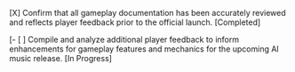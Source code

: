 [X] Confirm that all gameplay documentation has been accurately reviewed and reflects player feedback prior to the official launch. [Completed]

[- [ ] Compile and analyze additional player feedback to inform enhancements for gameplay features and mechanics for the upcoming AI music release. [In Progress]